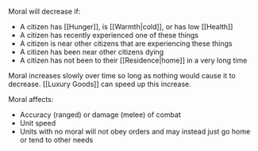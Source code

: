 Moral will decrease if:
* A citizen has [[Hunger]], is [[Warmth|cold]], or has low [[Health]] 
* A citizen has recently experienced one of these things
* A citizen is near other citizens that are experiencing these things
* A citizen has been near other citizens dying
* A citizen has not been to their [[Residence|home]] in a very long time

Moral increases slowly over time so long as nothing would cause it to decrease. [[Luxury Goods]] can speed up this increase.

Moral affects:
* Accuracy (ranged) or damage (melee) of combat
* Unit speed
* Units with no moral will not obey orders and may instead just go home or tend to other needs